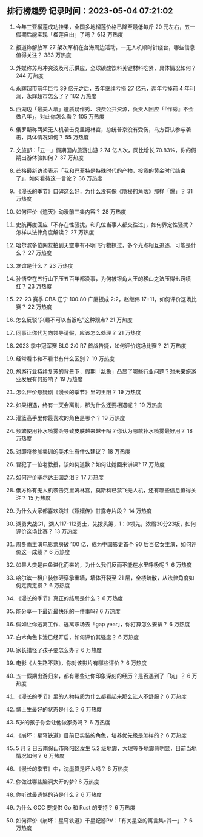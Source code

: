 
## 排行榜趋势 记录时间：2023-05-04 07:21:02
  
  1. 今年三亚榴莲成功挂果，全国多地榴莲价格已降至最低每斤 20 元左右，五一假期后能实现「榴莲自由」了吗？ 613 万热度
    
  2. 报道称解放军 27 架次军机在台海周边活动，一无人机顺时针绕台，哪些信息值得关注？ 383 万热度
    
  3. 外媒称苏丹冲突波及可乐供应，全球碳酸饮料关键材料吃紧，具体情况如何？ 244 万热度
    
  4. 永辉超市前年巨亏 39 亿元之后，去年继续亏损 27 亿元，两年亏掉前 4 年利润，永辉超市怎么了？ 182 万热度
    
  5. 西湖边「最美人墙」遭质疑作秀、浪费公共资源，负责人回应「『作秀』不会做八年」，对此你怎么看？ 105 万热度
    
  6. 俄罗斯称两架无人机袭击克里姆林宫，总统普京没有受伤，乌方否认参与袭击，具体情况如何？ 55 万热度
    
  7. 文旅部：「五一」假期国内旅游出游 2.74 亿人次，同比增长 70.83%，你的假期出游体验如何？ 37 万热度
    
  8. 芒格最新访谈表示「我和巴菲特是特殊时代的产物，投资的黄金时代结束了」，如何看待这一言论？ 36 万热度
    
  9. 《漫长的季节》口碑这么好，为什么没有像《隐秘的角落》那样「爆」？ 31 万热度
    
  10. 如何评价《遮天》动漫前三集内容？ 28 万热度
    
  11. 史航再度回应「不存在性骚扰，和几位当事人都交往过」，如何界定性骚扰？怎样从法律角度解读？ 27 万热度
    
  12. 哈尔滨多位网友拍到天空中有不明飞行物掠过，多个光点相互追逐，可能是什么？ 27 万热度
    
  13. 友谊是什么？ 23 万热度
    
  14. 孙悟空在五行山下压五百年都没事，为何被银角大王的移山之法压得七窍喷红？ 23 万热度
    
  15. 22-23 赛季 CBA 辽宁 100:80 广厦扳成 2:2，赵继伟 17+11，如何评价这场比赛？ 22 万热度
    
  16. 怎么反驳“兴趣不可以当饭吃”这种观点? 21 万热度
    
  17. 同事让你代为向领导请假，应该怎么处理？ 21 万热度
    
  18. 2023 季中冠军赛 BLG 2:0 R7 首战告捷，如何评价这场比赛？ 21 万热度
    
  19. 经常看书和不看书有什么区别？ 19 万热度
    
  20. 旅游行业持续复苏的背景下，假期「乱象」凸显了哪些行业问题？对未来旅游业发展有何影响？ 19 万热度
    
  21. 怎么评价悬疑剧《漫长的季节》里的王阳？ 19 万热度
    
  22. 如果相遇，终有一天会离别，那为什么还要相遇呢？ 19 万热度
    
  23. 灌篮高手里你最喜欢的角色是哪个？ 19 万热度
    
  24. 频繁使用补水喷雾会导致皮肤越来越干吗？你认为哪款补水喷雾最好用？ 18 万热度
    
  25. 对即将参加集训的美术生有什么建议？ 18 万热度
    
  26. 冒犯了一位老教授，该如何道歉？如何让她回来讲课? 17 万热度
    
  27. 如何评价塞尔达王国之泪？ 17 万热度
    
  28. 俄方称有无人机袭击克里姆林宫，莫斯科已禁飞无人机，还有哪些信息值得关注？ 15 万热度
    
  29. 为什么大家都喜欢跳过《甄嬛传》甘露寺片段？ 14 万热度
    
  30. 湖勇大战G1，湖人117-112勇士，先拨头筹，1：0领先，浓眉30分23板，如何评价这场比赛？ 13 万热度
    
  31. 周冬雨主演电影票房破 100 亿，成为中国影史首个 90 后百亿女主演，如何评价这一成绩？ 6 万热度
    
  32. 如果人类是由鱼进化而来的，为什么我们反而不能在水里呼吸呢？ 6 万热度
    
  33. 哈尔滨一租户装修砸穿承重墙，墙体开裂至 21 层，全楼疏散，从法律角度如何定责定损？ 6 万热度
    
  34. 《漫长的季节》真正的结局是什么？ 6 万热度
    
  35. 能分享一下最近最快乐的一件事吗? 6 万热度
    
  36. 假如让你逃离工作、逃离职场去「gap year」，你打算怎么安排？ 6 万热度
    
  37. 白术角色卡池已经开启，如何评价其强度？ 6 万热度
    
  38. 家长错怪了孩子要怎么办？ 6 万热度
    
  39. 电影《人生路不熟》，你对该影片有哪些评价？ 6 万热度
    
  40. 五一假期出游归来，都有哪些让你印象深刻的经历？是否遇到了「坑」？ 6 万热度
    
  41. 《漫长的季节》里的人物特质为什么都看起来那么让人不舒服？ 6 万热度
    
  42. 博士生最好的状态是什么？ 6 万热度
    
  43. 5岁的孩子你会让他做家务吗？ 6 万热度
    
  44. 《崩坏：星穹铁道》目前已实装的角色，培养优先级是怎样的？ 6 万热度
    
  45. 5 月 2 日云南保山市隆阳区发生 5.2 级地震，大理等多地震感明显，目前当地情况如何？ 6 万热度
    
  46. 《漫长的季节》中，沈墨算是坏人吗？ 6 万热度
    
  47. 你做过哪些脑洞大开的梦? 6 万热度
    
  48. 你听过最遗憾的诗是什么？ 6 万热度
    
  49. 为什么 GCC 要提供 Go 和 Rust 的支持？ 6 万热度
    
  50. 如何评价《崩坏：星穹铁道》千星纪游PV：「有关星空的寓言集•其一」？ 6 万热度
    